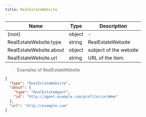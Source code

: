 ```yaml
---
title: RealEstateWebsite
---
```

| Name | Type | Description |
|---|---|---|
| (root) | object | - |
| RealEstateWebsite.type | string | RealEstateWebsite |
| RealEstateWebsite.about | object | subject of the website |
| RealEstateWebsite.url | string | URL of the item. |

> Examples of RealEstateWebsite

```json
{
  "type": "RealEstateWebsite",
  "about": {
    "type": "RealEstateAgent",
    "id": "http://agent.example.com/profile/card#me"
  },
  "url": "http://example.com"
}
```


